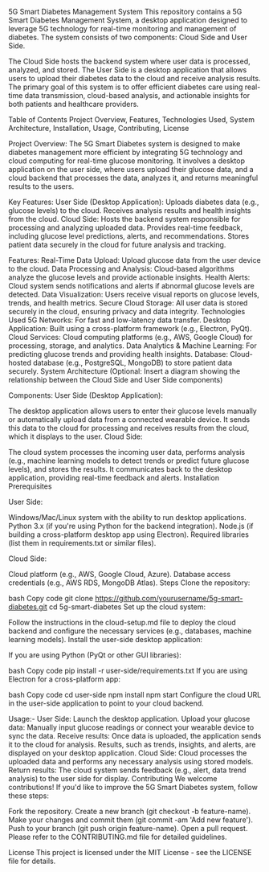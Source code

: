 5G Smart Diabetes Management System
This repository contains a 5G Smart Diabetes Management System, a desktop application designed to leverage 5G technology for real-time monitoring and management of diabetes. The system consists of two components: Cloud Side and User Side.

The Cloud Side hosts the backend system where user data is processed, analyzed, and stored.
The User Side is a desktop application that allows users to upload their diabetes data to the cloud and receive analysis results.
The primary goal of this system is to offer efficient diabetes care using real-time data transmission, cloud-based analysis, and actionable insights for both patients and healthcare providers.

Table of Contents
Project Overview,
Features,
Technologies Used,
System Architecture,
Installation,
Usage,
Contributing,
License

Project Overview:
The 5G Smart Diabetes system is designed to make diabetes management more efficient by integrating 5G technology and cloud computing for real-time glucose monitoring.
It involves a desktop application on the user side, where users upload their glucose data, and a cloud backend that processes the data, analyzes it, and returns meaningful results to the users.

Key Features:
User Side (Desktop Application):
Uploads diabetes data (e.g., glucose levels) to the cloud.
Receives analysis results and health insights from the cloud.
Cloud Side:
Hosts the backend system responsible for processing and analyzing uploaded data.
Provides real-time feedback, including glucose level predictions, alerts, and recommendations.
Stores patient data securely in the cloud for future analysis and tracking.

Features:
Real-Time Data Upload: Upload glucose data from the user device to the cloud.
Data Processing and Analysis: Cloud-based algorithms analyze the glucose levels and provide actionable insights.
Health Alerts: Cloud system sends notifications and alerts if abnormal glucose levels are detected.
Data Visualization: Users receive visual reports on glucose levels, trends, and health metrics.
Secure Cloud Storage: All user data is stored securely in the cloud, ensuring privacy and data integrity.
Technologies Used
5G Networks: For fast and low-latency data transfer.
Desktop Application: Built using a cross-platform framework (e.g., Electron, PyQt).
Cloud Services: Cloud computing platforms (e.g., AWS, Google Cloud) for processing, storage, and analytics.
Data Analytics & Machine Learning: For predicting glucose trends and providing health insights.
Database: Cloud-hosted database (e.g., PostgreSQL, MongoDB) to store patient data securely.
System Architecture
(Optional: Insert a diagram showing the relationship between the Cloud Side and User Side components)

Components:
User Side (Desktop Application):

The desktop application allows users to enter their glucose levels manually or automatically upload data from a connected wearable device.
It sends this data to the cloud for processing and receives results from the cloud, which it displays to the user.
Cloud Side:

The cloud system processes the incoming user data, performs analysis (e.g., machine learning models to detect trends or predict future glucose levels), and stores the results.
It communicates back to the desktop application, providing real-time feedback and alerts.
Installation
Prerequisites

User Side:

Windows/Mac/Linux system with the ability to run desktop applications.
Python 3.x (if you're using Python for the backend integration).
Node.js (if building a cross-platform desktop app using Electron).
Required libraries (list them in requirements.txt or similar files).

Cloud Side:

Cloud platform (e.g., AWS, Google Cloud, Azure).
Database access credentials (e.g., AWS RDS, MongoDB Atlas).
Steps
Clone the repository:

bash
Copy code
git clone https://github.com/yourusername/5g-smart-diabetes.git
cd 5g-smart-diabetes
Set up the cloud system:

Follow the instructions in the cloud-setup.md file to deploy the cloud backend and configure the necessary services (e.g., databases, machine learning models).
Install the user-side desktop application:

If you are using Python (PyQt or other GUI libraries):

bash
Copy code
pip install -r user-side/requirements.txt
If you are using Electron for a cross-platform app:

bash
Copy code
cd user-side
npm install
npm start
Configure the cloud URL in the user-side application to point to your cloud backend.

Usage:-
User Side:
Launch the desktop application.
Upload your glucose data:
Manually input glucose readings or connect your wearable device to sync the data.
Receive results:
Once data is uploaded, the application sends it to the cloud for analysis.
Results, such as trends, insights, and alerts, are displayed on your desktop application.
Cloud Side:
Cloud processes the uploaded data and performs any necessary analysis using stored models.
Return results: The cloud system sends feedback (e.g., alert, data trend analysis) to the user side for display.
Contributing
We welcome contributions! If you'd like to improve the 5G Smart Diabetes system, follow these steps:

Fork the repository.
Create a new branch (git checkout -b feature-name).
Make your changes and commit them (git commit -am 'Add new feature').
Push to your branch (git push origin feature-name).
Open a pull request.
Please refer to the CONTRIBUTING.md file for detailed guidelines.

License
This project is licensed under the MIT License - see the LICENSE file for details.
